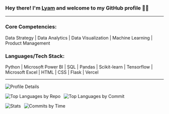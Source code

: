 ### Hey there! I'm [**Lyam**](https://www.linkedin.com/in/lyamlim) and welcome to my GitHub profile 👋🏻

---

### Core Competencies:
Data Strategy | Data Analytics | Data Visualization | Machine Learning | Product Management

### Languages/Tech Stack:
Python | Microsoft Power BI | SQL | Pandas | Scikit-learn | Tensorflow | Microsoft Excel | HTML | CSS | Flask | Vercel

---

![Profile Details](http://github-profile-summary-cards.vercel.app/api/cards/profile-details?username=lyamlim97&theme=2077)

![Top Languages by Repo](http://github-profile-summary-cards.vercel.app/api/cards/repos-per-language?username=lyamlim97&theme=2077)⠀![Top Languages by Commit](http://github-profile-summary-cards.vercel.app/api/cards/most-commit-language?username=lyamlim97&theme=2077)

![Stats](http://github-profile-summary-cards.vercel.app/api/cards/stats?username=lyamlim97&theme=2077)⠀![Commits by Time](http://github-profile-summary-cards.vercel.app/api/cards/productive-time?username=lyamlim97&theme=2077&utcOffset=8)

<!--
old stats 
[![Lyam's github stats](https://github-readme-stats.vercel.app/api?username=lyamlim97&count_private=true&show_icons=true&theme=radical&hide_rank=false)](https://github.com/anuraghazra/github-readme-stats)

![Top Langs](https://github-readme-stats.vercel.app/api/top-langs/?username=lyamlim97&langs_count=10)
-->


<!--
**lyamlim97/lyamlim97** is a ✨ _special_ ✨ repository because its `README.md` (this file) appears on your GitHub profile.

Here are some ideas to get you started:

- 🔭 I’m currently working on ...
- 🌱 I’m currently learning ...
- 👯 I’m looking to collaborate on ...
- 🤔 I’m looking for help with ...
- 💬 Ask me about ...
- 📫 How to reach me: ...
- 😄 Pronouns: ...
- ⚡ Fun fact: ...
-->
